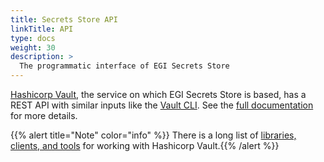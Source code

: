 ```yaml
---
title: Secrets Store API
linkTitle: API
type: docs
weight: 30
description: >
  The programmatic interface of EGI Secrets Store
---
```


[Hashicorp Vault](https://www.vaultproject.io/), the service on which
EGI Secrets Store is based, has a REST API with similar inputs like the
[Vault CLI](../cli#vault-cli). See the
[full documentation](https://www.vaultproject.io/api) for more details.

{{% alert title="Note" color="info" %}} There is a long list of
[libraries, clients, and tools]((https://www.vaultproject.io/api-docs/relatedtools))
for working with Hashicorp Vault.{{% /alert %}}
